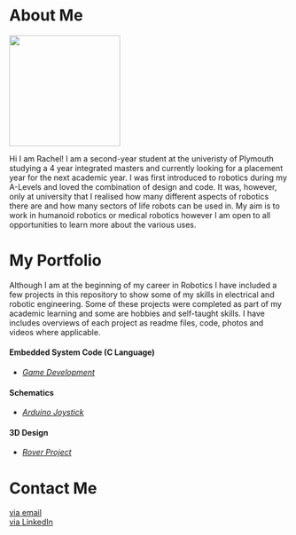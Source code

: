 # About Me

<img src="https://avatars.githubusercontent.com/u/74239304?s=460&u=567d099dca84ff35d56d2610422d12956dcb06e4&v=4" width="200">

Hi I am Rachel! I am a second-year student at the univeristy of Plymouth studying a 4 year integrated masters and currently looking for a placement year for the next academic year. I was first introduced to robotics during my A-Levels and loved the combination of design and code. It was, however, only at university that I realised how many different aspects of robotics there are and how many sectors of life robots can be used in. My aim is to work in humanoid robotics or medical robotics however I am open to all opportunities to learn more about the various uses.

# My Portfolio

Although I am at the beginning of my career in Robotics I have included a few projects in this repository to show some of my skills in electrical and robotic engineering. 
Some of these projects were completed as part of my academic learning and some are hobbies and self-taught skills. I have includes overviews of each project as readme files, code, photos and videos where applicable.

####  Embedded System Code (C Language)
  - [*Game Development*](https://github.com/chellij/RIJ-Portfolio/tree/master/1.%20Embedded%20Systems%20-%20Game%20Dev)

#### Schematics
  - [*Arduino Joystick*](https://github.com/chellij/RIJ-Portfolio/tree/master/2.%20Arduino%20Joystick%20Programming) 

#### 3D Design
  - *[Rover Project](https://github.com/chellij/RIJ-Portfolio/tree/master/3.%20Buggy%20Project)*

# Contact Me

[via email](mailto:rachel.ireland-jones@students.plymouth.ac.uk)<br>
[via LinkedIn](https://www.linkedin.com/in/rachel-ireland-jones/)
